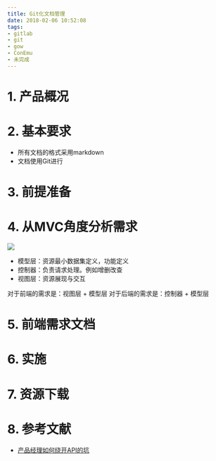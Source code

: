 ```yaml
---
title: Git化文档管理 
date: 2018-02-06 10:52:08
tags:
- gitlab
- git
- gow
- ConEmu
- 未完成
---
```


# 1. 产品概况

# 2. 基本要求
- 所有文档的格式采用markdown
- 文档使用Git进行

# 3. 前提准备

# 4. 从MVC角度分析需求
![](http://p3alsaatj.bkt.clouddn.com/20180206142506_ZGP1bd_lE6cj.jpeg)

- 模型层：资源最小数据集定义，功能定义
- 控制器：负责请求处理。例如增删改查
- 视图层：资源展现与交互

对于前端的需求是：视图层 + 模型层
对于后端的需求是：控制器 + 模型层

# 5. 前端需求文档

# 6. 实施

# 7. 资源下载

# 8. 参考文献
- [产品经理如何绕开API的坑](http://www.woshipm.com/pmd/690292.html)

